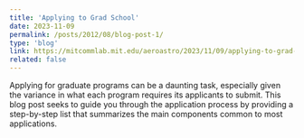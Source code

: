 ```yaml
---
title: 'Applying to Grad School'
date: 2023-11-09
permalink: /posts/2012/08/blog-post-1/
type: 'blog'
link: https://mitcommlab.mit.edu/aeroastro/2023/11/09/applying-to-grad-school/
related: false
---
```


Applying for graduate programs can be a daunting task, especially given the variance in what each program requires its applicants to submit. This blog post seeks to guide you through the application process by providing a step-by-step list that summarizes the main components common to most applications.